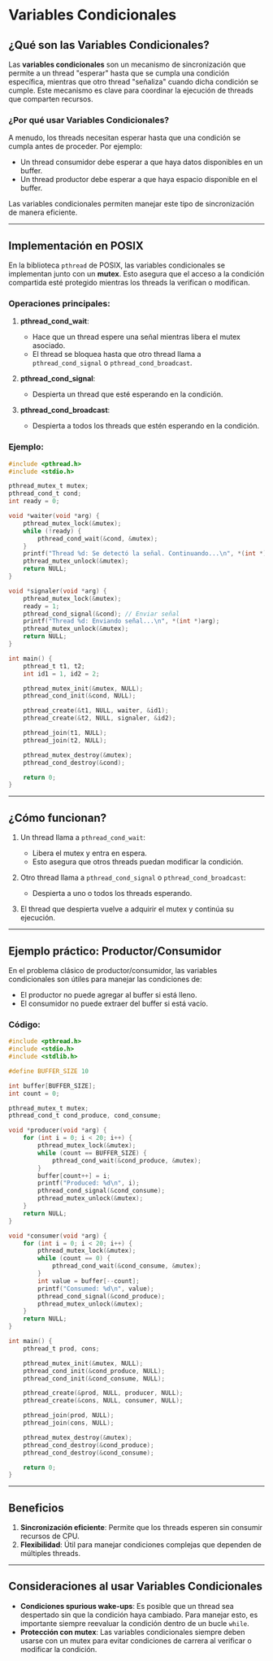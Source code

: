 
# Variables Condicionales

## ¿Qué son las Variables Condicionales?
Las **variables condicionales** son un mecanismo de sincronización que permite a un thread "esperar" hasta que se cumpla una condición específica, mientras que otro thread "señaliza" cuando dicha condición se cumple. Este mecanismo es clave para coordinar la ejecución de threads que comparten recursos.

### ¿Por qué usar Variables Condicionales?
A menudo, los threads necesitan esperar hasta que una condición se cumpla antes de proceder. Por ejemplo:
- Un thread consumidor debe esperar a que haya datos disponibles en un buffer.
- Un thread productor debe esperar a que haya espacio disponible en el buffer.

Las variables condicionales permiten manejar este tipo de sincronización de manera eficiente.

---

## Implementación en POSIX
En la biblioteca `pthread` de POSIX, las variables condicionales se implementan junto con un **mutex**. Esto asegura que el acceso a la condición compartida esté protegido mientras los threads la verifican o modifican.

### Operaciones principales:
1. **pthread_cond_wait**:
   - Hace que un thread espere una señal mientras libera el mutex asociado.
   - El thread se bloquea hasta que otro thread llama a `pthread_cond_signal` o `pthread_cond_broadcast`.

2. **pthread_cond_signal**:
   - Despierta un thread que esté esperando en la condición.

3. **pthread_cond_broadcast**:
   - Despierta a todos los threads que estén esperando en la condición.

### Ejemplo:
```c
#include <pthread.h>
#include <stdio.h>

pthread_mutex_t mutex;
pthread_cond_t cond;
int ready = 0;

void *waiter(void *arg) {
    pthread_mutex_lock(&mutex);
    while (!ready) {
        pthread_cond_wait(&cond, &mutex);
    }
    printf("Thread %d: Se detectó la señal. Continuando...\n", *(int *)arg);
    pthread_mutex_unlock(&mutex);
    return NULL;
}

void *signaler(void *arg) {
    pthread_mutex_lock(&mutex);
    ready = 1;
    pthread_cond_signal(&cond); // Enviar señal
    printf("Thread %d: Enviando señal...\n", *(int *)arg);
    pthread_mutex_unlock(&mutex);
    return NULL;
}

int main() {
    pthread_t t1, t2;
    int id1 = 1, id2 = 2;

    pthread_mutex_init(&mutex, NULL);
    pthread_cond_init(&cond, NULL);

    pthread_create(&t1, NULL, waiter, &id1);
    pthread_create(&t2, NULL, signaler, &id2);

    pthread_join(t1, NULL);
    pthread_join(t2, NULL);

    pthread_mutex_destroy(&mutex);
    pthread_cond_destroy(&cond);

    return 0;
}
```

---

## ¿Cómo funcionan?
1. Un thread llama a `pthread_cond_wait`:
   - Libera el mutex y entra en espera.
   - Esto asegura que otros threads puedan modificar la condición.
   
2. Otro thread llama a `pthread_cond_signal` o `pthread_cond_broadcast`:
   - Despierta a uno o todos los threads esperando.

3. El thread que despierta vuelve a adquirir el mutex y continúa su ejecución.

---

## Ejemplo práctico: Productor/Consumidor
En el problema clásico de productor/consumidor, las variables condicionales son útiles para manejar las condiciones de:
- El productor no puede agregar al buffer si está lleno.
- El consumidor no puede extraer del buffer si está vacío.

### Código:
```c
#include <pthread.h>
#include <stdio.h>
#include <stdlib.h>

#define BUFFER_SIZE 10

int buffer[BUFFER_SIZE];
int count = 0;

pthread_mutex_t mutex;
pthread_cond_t cond_produce, cond_consume;

void *producer(void *arg) {
    for (int i = 0; i < 20; i++) {
        pthread_mutex_lock(&mutex);
        while (count == BUFFER_SIZE) {
            pthread_cond_wait(&cond_produce, &mutex);
        }
        buffer[count++] = i;
        printf("Produced: %d\n", i);
        pthread_cond_signal(&cond_consume);
        pthread_mutex_unlock(&mutex);
    }
    return NULL;
}

void *consumer(void *arg) {
    for (int i = 0; i < 20; i++) {
        pthread_mutex_lock(&mutex);
        while (count == 0) {
            pthread_cond_wait(&cond_consume, &mutex);
        }
        int value = buffer[--count];
        printf("Consumed: %d\n", value);
        pthread_cond_signal(&cond_produce);
        pthread_mutex_unlock(&mutex);
    }
    return NULL;
}

int main() {
    pthread_t prod, cons;

    pthread_mutex_init(&mutex, NULL);
    pthread_cond_init(&cond_produce, NULL);
    pthread_cond_init(&cond_consume, NULL);

    pthread_create(&prod, NULL, producer, NULL);
    pthread_create(&cons, NULL, consumer, NULL);

    pthread_join(prod, NULL);
    pthread_join(cons, NULL);

    pthread_mutex_destroy(&mutex);
    pthread_cond_destroy(&cond_produce);
    pthread_cond_destroy(&cond_consume);

    return 0;
}
```

---

## Beneficios
1. **Sincronización eficiente**: Permite que los threads esperen sin consumir recursos de CPU.
2. **Flexibilidad**: Útil para manejar condiciones complejas que dependen de múltiples threads.

---

## Consideraciones al usar Variables Condicionales
- **Condiciones spurious wake-ups**: Es posible que un thread sea despertado sin que la condición haya cambiado. Para manejar esto, es importante siempre reevaluar la condición dentro de un bucle `while`.
- **Protección con mutex**: Las variables condicionales siempre deben usarse con un mutex para evitar condiciones de carrera al verificar o modificar la condición.

